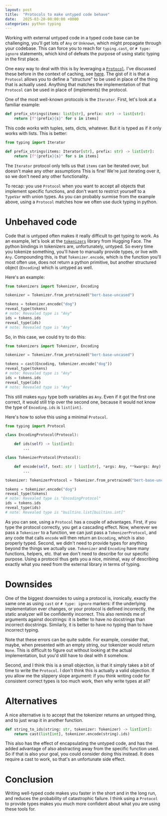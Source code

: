 ```yaml
---
layout: post
title:  "Protocols to make untyped code behave"
date:   2025-03-20-00:00:00 +0000
categories: python typing
---
```


Working with external untyped code in a typed code base can be challenging, you'll get lots of `Any` or `Unknown`, which might propagate through your codebase. This can force you to reach for `typing.cast`, or `# type: ignore` statements, which kind of defeats the purpose of using static typing in the first place.

One easy way to deal with this is by leveraging a [`Protocol`](https://mypy.readthedocs.io/en/stable/protocols.html). I've discussed these before in the context of caching, see [here](https://stephantul.github.io/python/typing/2024/05/31/cache/). The gist of it is that a `Protocol` allows you to define a "structure" to be used in place of the thing that is actually used. Anything that matches the implementation of that `Protocol` can be used in place of (implements) the protocol.

One of the most well-known protocols is the `Iterator`. First, let's look at a familiar example:

```python
def prefix_strings(items: list[str], prefix: str) -> list[str]:
    return [f"{prefix}{s}" for s in items]
```

This code _works_ with tuples, sets, dicts, whatever. But it is typed as if it only works with lists. This is better:

```python
from typing import Iterator

def prefix_strings(items: Iterator[str], prefix: str) -> list[str]:
    return [f"{prefix}{s}" for s in items]
```

The `Iterator` protocol only tells us that `items` can be iterated over, but doesn't make any other assumptions This is fine! We're just iterating over it, so we don't need any other functionality.

To recap: you use `Protocol` when you want to accept all objects that implement specific functions, and don't want to restrict yourself to a `TypeVar` with union types. As you can probably surmise from the example above, using a `Protocol` matches how we often use duck typing in python.

# Unbehaved code

Code that is untyped often makes it really difficult to get typing to work. As an example, let's look at the [`tokenizers`](https://github.com/huggingface/tokenizers) library from Hugging Face. The python bindings in tokenizers are, unfortunately, untyped. So every time you tokenize something, you'll have to manually provide types, or live with `Any`. Compounding this, is that `Tokenizer.encode`, which is the function you'll most often use, does not return a python primitive, but another structured object (`Encoding`) which is untyped as well.

Here's an example:

```python
from tokenizers import Tokenizer, Encoding

tokenizer = Tokenizer.from_pretrained("bert-base-uncased")

tokens = tokenizer.encode("dog")
reveal_type(tokens)
# note: Revealed type is "Any"
ids = tokens.ids
reveal_type(ids)
# note: Revealed type is "Any"
```

So, in this case, we could try to do this:

```python
from tokenizers import Tokenizer, Encoding

tokenizer = Tokenizer.from_pretrained("bert-base-uncased")

tokens = cast(Encoding, tokenizer.encode("dog"))
reveal_type(tokens)
# note: Revealed type is "Any"
ids = tokens.ids
reveal_type(ids)
# note: Revealed type is "Any"
```

This still makes `mypy` type both variables as `Any`. Even if it got the first one correct, it would still trip over the second one, because it would not know the type of `Encoding.ids` is `list[int]`.

Here's how to solve this using a minimal `Protocol`.

```python
from typing import Protocol

class EncodingProtocol(Protocol):

    def ids(self) -> list[int]:
        ...

class TokenizerProtocol(Protocol):

    def encode(self, text: str | list[str], *args: Any, **kwargs: Any) -> EncodingProtocol:
        ...

tokenizer: TokenizerProtocol = Tokenizer.from_pretrained("bert-base-uncased")

tokens = tokenizer.encode("dog")
reveal_type(tokens)
# note: Revealed type is "EncodingProtocol"
ids = tokens.ids
reveal_type(ids)
# note: Revealed type is "builtins.list[builtins.int]"
```

As you can see, using a `Protocol` has a couple of advantages. First, if you type the protocol correctly, you get a cascading effect. Now, wherever we pass a `Tokenizer` to a function, we can just pass a `TokenizerProtocol`, and any code that calls `encode` will then return an `Encoding`, which is also properly typed. Second, we didn't need to provide types for anything beyond the things we actually use. `Tokenizer` and `Encoding` have many functions, helpers, etc. that we don't need to describe for our specific purpose. Using a protocol thus gets you a nice, minimal, way of describing exactly what you need from the external library in terms of typing.

# Downsides

One of the biggest downsides to using a protocol is, ironically, exactly the same one as using `cast` or `# type: ignore` markers: if the underlying implementation ever changes, or your protocol is defined incorrectly, the static analyzer will be confidently incorrect. This also reminds me of arguments against docstrings: it is better to have no docstrings than incorrect docstrings. Similarly, it is better to have no typing than to have incorrect typing.

Note that these errors can be quite subtle. For example, consider that, maybe, when presented with an empty string, our tokenizer would return `None`. This is difficult to figure out without looking at the actual implementation, but you'd still have to deal with it somehow.

Second, and I think this is a small objection, is that it simply takes a bit of time to write the `Protocol`. I don't think this is actually a valid objection. If you allow me the slippery slope argument: if you think writing code for consistent correct types is too much work, then why write types at all?

# Alternatives

A nice alternative is to accept that the tokenizer returns an untyped thing, and to just wrap it in another function.

```python
def string_to_ids(string: str, tokenizer: Tokenizer) -> list[int]:
    return cast(list[int], tokenizer.encode(string).ids)
```

This also has the effect of encapsulating the untyped code, and has the added advantage of also abstracting away from the specific function used. So if that is also your goal, you could consider doing this instead. It does require a cast to work, so that's an unfortunate side effect.

# Conclusion

Writing well-typed code makes you faster in the short and in the long run, and reduces the probability of catastrophic failure. I think using a `Protocol` to provide types makes you much more confident about what you are using these tools for.